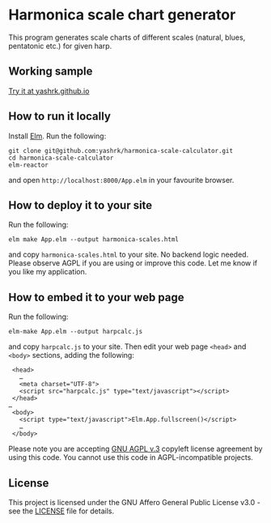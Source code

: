 # Harmonica scale chart generator

This program generates scale charts of different scales (natural, blues, pentatonic etc.) for given harp.

## Working sample

[Try it at yashrk.github.io](https://yashrk.github.io/harmonica-scales.html)

## How to run it locally

Install [Elm](http://elm-lang.org/). Run the following:
```
git clone git@github.com:yashrk/harmonica-scale-calculator.git
cd harmonica-scale-calculator
elm-reactor
```
and open `http://localhost:8000/App.elm` in your favourite browser.

## How to deploy it to your site

Run the following:
```
elm make App.elm --output harmonica-scales.html
```
and copy `harmonica-scales.html` to your site. No backend logic needed. Please observe AGPL if you are using or improve this code. Let me know if you like my application.

## How to embed it to your web page

Run the following:
```
elm-make App.elm --output harpcalc.js
```
and copy `harpcalc.js` to your site. Then edit your web page `<head>` and `<body>` sections, adding the following:
```
 <head>
   …
   <meta charset="UTF-8">
   <script src="harpcalc.js" type="text/javascript"></script>
 </head>
…
 <body>
   <script type="text/javascript">Elm.App.fullscreen()</script>
   …
 </body>
```
Please note you are accepting [GNU AGPL v.3](https://www.gnu.org/licenses/agpl-3.0.html) copyleft license agreement by using this code. You cannot use this code in AGPL-incompatible projects.

## License

This project is licensed under the GNU Affero General Public License v3.0 - see the [LICENSE](LICENSE) file for details.
